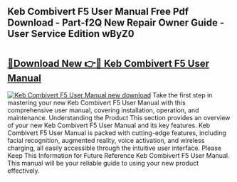 ## Keb Combivert F5 User Manual Free Pdf Download - Part-f2Q New Repair Owner Guide - User Service Edition wByZ0

# <h2><a href="http://bc12525.oget.top/?id=Keb+Combivert+F5+User+Manual">🔗Download New 👉🔴 Keb Combivert F5 User Manual</a></h2>

[![Keb Combivert F5 User Manual new download](https://i.imgur.com/5g1atiW.png)](http://bc12525.oget.top/?id=Keb+Combivert+F5+User+Manual)
Take the first step in mastering your new Keb Combivert F5 User Manual with this comprehensive user manual, covering installation, operation, and maintenance. Understanding the Product This section provides an overview of your new Keb Combivert F5 User Manual and its key features. Keb Combivert F5 User Manual is packed with cutting-edge features, including facial recognition, augmented reality, voice activation, and wireless charging, all easily accessible through the intuitive user interface. Please Keep This Information for Future Reference Keb Combivert F5 User Manual. This manual will be your reliable guide to using your new product effectively.
